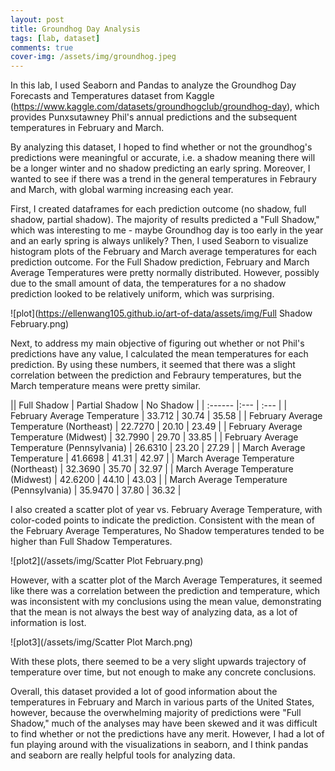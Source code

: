 ```yaml
---
layout: post
title: Groundhog Day Analysis
tags: [lab, dataset]
comments: true
cover-img: /assets/img/groundhog.jpeg
---
```


In this lab, I used Seaborn and Pandas to analyze the Groundhog Day Forecasts and Temperatures dataset from Kaggle (https://www.kaggle.com/datasets/groundhogclub/groundhog-day), which provides Punxsutawney Phil's annual predictions and the subsequent temperatures in February and March.

By analyzing this dataset, I hoped to find whether or not the groundhog's predictions were meaningful or accurate, i.e. a shadow meaning there will be a longer winter and no shadow predicting an early spring. Moreover, I wanted to see if there was a trend in the general temperatures in Febraury and March, with global warming increasing each year.

First, I created dataframes for each prediction outcome (no shadow, full shadow, partial shadow). The majority of results predicted a "Full Shadow," which was interesting to me - maybe Groundhog day is too early in the year and an early spring is always unlikely? Then, I used Seaborn to visualize histogram plots of the February and March average temperatures for each prediction outcome. For the Full Shadow prediction, February and March Average Temperatures were pretty normally distributed. However, possibly due to the small amount of data, the temperatures for a no shadow prediction looked to be relatively uniform, which was surprising.

![plot](https://ellenwang105.github.io/art-of-data/assets/img/Full Shadow February.png)

Next, to address my main objective of figuring out whether or not Phil's predictions have any value, I calculated the mean temperatures for each prediction. By using these numbers, it seemed that there was a slight correlation between the prediction and Febraury temperatures, but the March temperature means were pretty similar.

|| Full Shadow | Partial Shadow | No Shadow |
| :------ |:--- | :--- |
| February Average Temperature                |  33.712  | 30.74 | 35.58 |
| February Average Temperature (Northeast)    |  22.7270 | 20.10 | 23.49 |
| February Average Temperature (Midwest)      |  32.7990 | 29.70 | 33.85 |
| February Average Temperature (Pennsylvania) |  26.6310 | 23.20 | 27.29 | 
| March Average Temperature                   |  41.6698 | 41.31 | 42.97 |
| March Average Temperature (Northeast)       |  32.3690 | 35.70 | 32.97 |
| March Average Temperature (Midwest)         |  42.6200 | 44.10 | 43.03 |
| March Average Temperature (Pennsylvania)    |  35.9470 | 37.80 | 36.32 |

I also created a scatter plot of year vs. February Average Temperature, with color-coded points to indicate the prediction. Consistent with the mean of the February Average Temperatures, No Shadow temperatures tended to be higher than Full Shadow Temperatures.

![plot2](/assets/img/Scatter Plot February.png)

However, with a scatter plot of the March Average Temperatures, it seemed like there was a correlation between the prediction and temperature, which was inconsistent with my conclusions using the mean value, demonstrating that the mean is not always the best way of analyzing data, as a lot of information is lost.

![plot3](/assets/img/Scatter Plot March.png)

With these plots, there seemed to be a very slight upwards trajectory of temperature over time, but not enough to make any concrete conclusions.

Overall, this dataset provided a lot of good information about the temperatures in February and March in various parts of the United States, however, because the overwhelming majority of predictions were "Full Shadow," much of the analyses may have been skewed and it was difficult to find whether or not the predictions have any merit. However, I had a lot of fun playing around with the visualizations in seaborn, and I think pandas and seaborn are really helpful tools for analyzing data.
